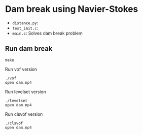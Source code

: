 # Dam break using Navier-Stokes

* `distance.py`:
* `test_init.c`:
* `main.c`: Solves dam break problem

## Run dam break

```shell
make
```

Run vof version

```shell
./vof
open dam.mp4
```

Run levelset version

```shell
./levelset
open dam.mp4
```

Run clsvof version

```shell
./clsvof
open dam.mp4
```
